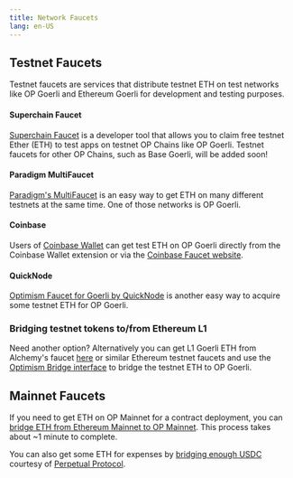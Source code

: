 ```yaml
---
title: Network Faucets 
lang: en-US
---
```


## Testnet Faucets
Testnet faucets are services that distribute testnet ETH on test networks like OP Goerli and Ethereum Goerli for development and testing purposes.

#### Superchain Faucet
[Superchain Faucet](https://app.optimism.io/faucet) is a developer tool that allows you to claim free testnet Ether (ETH) to test apps on testnet OP Chains like OP Goerli. Testnet faucets for other OP Chains, such as Base Goerli, will be added soon!

#### Paradigm MultiFaucet

[Paradigm's MultiFaucet](https://faucet.paradigm.xyz/) is an easy way to get ETH on many different testnets at the same time.
One of those networks is OP Goerli.

#### Coinbase

Users of [Coinbase Wallet](https://www.coinbase.com/wallet) can get test ETH on OP Goerli directly from the Coinbase Wallet extension or via the [Coinbase Faucet website](https://coinbase.com/faucets/optimism-goerli-faucet).

#### QuickNode

[Optimism Faucet for Goerli by QuickNode](https://faucet.quicknode.com/optimism/goerli) is another easy way to acquire
some testnet ETH for OP Goerli.

### Bridging testnet tokens to/from Ethereum L1
Need another option? Alternatively you can get L1 Goerli ETH from Alchemy's faucet [here](https://goerlifaucet.com/?a=818c11a8da) or similar Ethereum testnet faucets and use the [Optimism Bridge interface](https://app.optimism.io/bridge) to bridge the testnet ETH to OP Goerli.


## Mainnet Faucets

If you need to get ETH on OP Mainnet for a contract deployment, you can [bridge ETH from Ethereum Mainnet to OP Mainnet](https://app.optimism.io/bridge). This process takes about ~1 minute to complete.

You can also get some ETH for expenses by [bridging enough USDC](https://optifaucet.com/) courtesy of [Perpetual Protocol](https://perp.com/).
